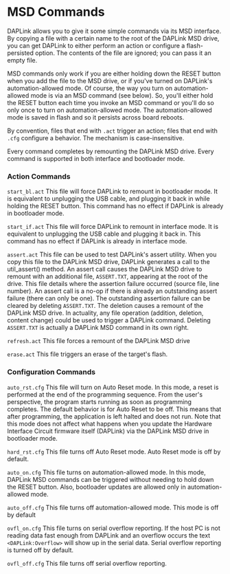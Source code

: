 # MSD Commands

DAPLink allows you to give it some simple commands via its MSD interface. By 
copying a file with a certain name to the root of the DAPLink MSD drive, you 
can get DAPLink to either perform an action or configure a flash-persisted 
option. The contents of the file are ignored; you can pass it an empty file.

MSD commands only work if you are either holding down the RESET button 
when you add the file to the MSD drive, or if you've turned on DAPLink's 
automation-allowed mode. Of course, the way you turn on automation-allowed 
mode is via an MSD command (see below). So, you'll either hold the RESET 
button each time you invoke an MSD command or you'll do so only once to turn 
on automation-allowed mode. The automation-allowed mode is saved in flash and 
so it persists across board reboots.

By convention, files that end with ``.act`` trigger an action; files that end 
with ``.cfg`` configure a behavior. The mechanism is case-insensitive.

Every command completes by remounting the DAPLink MSD drive. Every command 
is supported in both interface and bootloader mode.

### Action Commands

``start_bl.act`` This file will force DAPLink to remount in bootloader mode. 
It is equivalent to unplugging the USB cable, and plugging it back in while 
holding the RESET button. This command has no effect if DAPLink is already 
in bootloader mode.

``start_if.act`` This file will force DAPLink to remount in interface mode. It 
is equivalent to unplugging the USB cable and plugging it back in. This command 
has no effect if DAPLink is already in interface mode.

``assert.act`` This file can be used to test DAPLink's assert utility. When you 
copy this file to the DAPLink MSD drive, DAPLink generates a call to the 
util_assert() method. An assert call causes the DAPLink MSD drive to remount
with an additional file, ``ASSERT.TXT``, appearing at the root of the drive. This file
details where the assertion failure occurred (source file, line number). An
assert call is a no-op if there is already an outstanding assert failure (there 
can only be one). The outstanding assertion failure can be cleared by deleting
``ASSERT.TXT``. The deletion causes a remount of the DAPLink MSD drive. In actuality, 
any file operation (addition, deletion, content change) could be used to trigger 
a DAPLink command. Deleting ``ASSERT.TXT`` is actually a DAPLink MSD command in its 
own right.

``refresh.act`` This file forces a remount of the DAPLink MSD drive

``erase.act`` This file triggers an erase of the target's flash.

### Configuration Commands

``auto_rst.cfg`` This file will turn on Auto Reset mode. In this mode, 
a reset is performed at the end of the programming sequence. From the 
user's perspective, the program starts running as soon as programming 
completes. The default behavior is for Auto Reset to be off. This means that
after programming, the application is left halted and does not run. Note that 
this mode does not affect what happens when you update the Hardware 
Interface Circuit firmware itself (DAPLink) via the DAPLink MSD drive in 
bootloader mode.

``hard_rst.cfg`` This file turns off Auto Reset mode. Auto Reset mode is off by 
default.


``auto_on.cfg`` This file turns on automation-allowed mode. In this mode, DAPLink 
MSD commands can be triggered without needing to hold down the RESET button. Also, 
bootloader updates are allowed only in automation-allowed mode.

``auto_off.cfg`` This file turns off automation-allowed mode. This mode
is off by default


``ovfl_on.cfg`` This file turns on serial overflow reporting. If the host PC is not reading
data fast enough from DAPLink and an overflow occurs the text ```<DAPLink:Overflow>```
will show up in the serial data. Serial overflow reporting is turned off by default.

``ovfl_off.cfg`` This file turns off serial overflow reporting.
